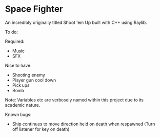 # Space Fighter
An incredibly originally titled Shoot 'em Up built with C++ using Raylib.

To do:


Required:
- Music
- SFX

Nice to have:

- Shooting enemy
- Player gun cool down
- Pick ups
- Bomb


Note: Variables etc are verbosely named within this project due to its academic nature.

Known bugs:

- Ship continues to move direction held on death when respawned (Turn off listener for key on death)